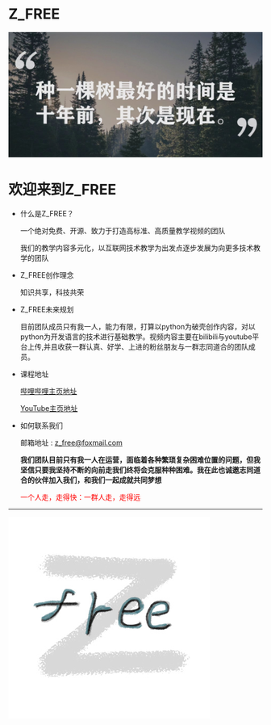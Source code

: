 # Z_FREE



![img1](img/img1.jpg)

#                              欢迎来到Z_FREE



- 什么是Z_FREE？
  
  一个绝对免费、开源、致力于打造高标准、高质量教学视频的团队
  
  我们的教学内容多元化，以互联网技术教学为出发点逐步发展为向更多技术教学的团队



- Z_FREE创作理念

  知识共享，科技共荣



- Z_FREE未来规划

  目前团队成员只有我一人，能力有限，打算以python为破壳创作内容，对以python为开发语言的技术进行基础教学。视频内容主要在bilibili与youtube平台上传,并且收获一群认真、好学、上进的粉丝朋友与一群志同道合的团队成员。



- 课程地址

  [哔哩哔哩主页地址]([张翼德的张的个人空间_哔哩哔哩_bilibili](https://space.bilibili.com/516026582?spm_id_from=333.1007.0.0))

  [YouTube主页地址](https://www.youtube.com/channel/UCr7JMgNsjyFZICWhYPD3H5A)



- 如何联系我们

  邮箱地址 : z_free@foxmail.com

  

  

  **我们团队目前只有我一人在运营，面临着各种繁琐复杂困难位置的问题，但我坚信只要我坚持不断的向前走我们终将会克服种种困难。我在此也诚邀志同道合的伙伴加入我们，和我们一起成就共同梦想**

  <font color=red>一个人走，走得快：一群人走，走得远</font>

------



![img0](Z_FERR标志/Z_FREE_logo_0.2.jpg)





















